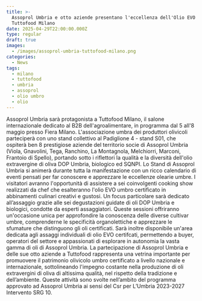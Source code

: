 ```yaml
---
title: >-
  Assoprol Umbria e otto aziende presentano l'eccellenza dell'Olio EVO Umbro a
  Tuttofood Milano 
date: 2025-04-29T22:00:00.000Z
type: regular
draft: true
images:
  - /images/assoprol-umbria-tuttofood-milano.png
categories:
  - News
tags:
  - milano
  - tuttofood
  - umbria
  - assoprol
  - olio umbro
  - olio
---
```


Assoprol Umbria sarà protagonista a Tuttofood Milano, il salone internazionale dedicato al B2B dell'agroalimentare, in programma dal 5 all'8 maggio presso Fiera Milano. L'associazione umbra dei produttori olivicoli parteciperà con uno stand collettivo al Padiglione 4 - stand S01, che ospiterà ben 8 prestigiose aziende del territorio socie di Assoprol Umbria (Viola, Gnavolini, Tega, Ranchino, La Montagnola, Melchiorri, Marconi, Frantoio di Spello), portando sotto i riflettori la qualità e la diversità dell'olio extravergine di oliva DOP Umbria, biologico ed SQNPI. Lo Stand di Assoprol Umbria si animerà durante tutta la manifestazione con un ricco calendario di eventi pensati per far conoscere e apprezzare le eccellenze olearie umbre. I visitatori avranno l'opportunità di assistere a sei coinvolgenti cooking show realizzati da chef che esalteranno l'olio EVO umbro certificato in abbinamenti culinari creativi e gustosi. Un focus particolare sarà dedicato all’assaggio grazie alle sei degustazioni guidate di oli DOP Umbria e biologici, condotte da esperti assaggiatori. Queste sessioni offriranno un'occasione unica per approfondire la conoscenza delle diverse cultivar umbre, comprenderne le specificità organolettiche e apprezzare le sfumature che distinguono gli oli certificati. Sarà inoltre disponibile un'area dedicata agli assaggi individuali di olio EVO certifcati, permettendo a buyer, operatori del settore e appassionati di esplorare in autonomia la vasta gamma di oli di Assoprol Umbria. La partecipazione di Assoprol Umbria e delle sue otto aziende a Tuttofood rappresenta una vetrina importante per promuovere il patrimonio olivicolo umbro certificato a livello nazionale e internazionale, sottolineando l'impegno costante nella produzione di oli extravergini di oliva di altissima qualità, nel rispetto della tradizione e dell’ambiente. Queste attività sono svolte nell’ambito del programma approvato ad Assoprol Umbria ai sensi del Csr per L’Umbria 2023-2027 Intervento SRG 10. 
